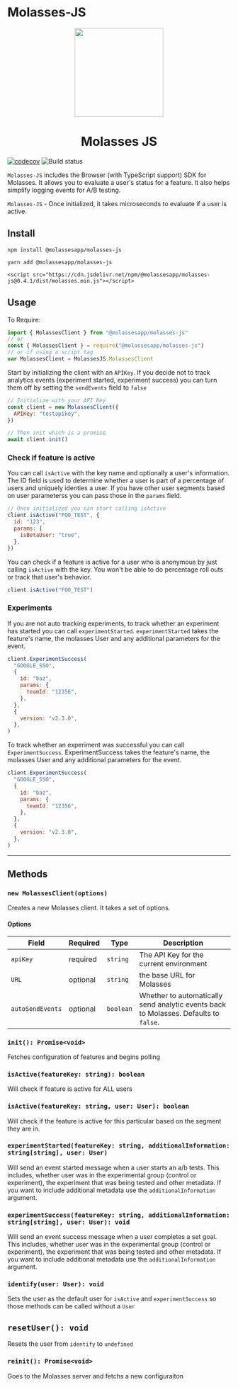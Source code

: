 # Molasses-JS

<p align="center">
<img src="https://raw.githubusercontent.com/molassesapp/molasses-go/main/logo.png" style="margin: 0px auto;" width="200"/></p>

<h1 align="center">Molasses JS</h1>

[![codecov](https://codecov.io/gh/molassesapp/molasses-node/branch/main/graph/badge.svg)](https://codecov.io/gh/molassesapp/molasses-node) ![Build status](https://github.com/molassesapp/molasses-node/workflows/Node.js%20CI/badge.svg)

`Molasses-JS` includes the Browser (with TypeScript support) SDK for Molasses. It allows you to evaluate a user's status for a feature. It also helps simplify logging events for A/B testing.

`Molasses-JS` - Once initialized, it takes microseconds to evaluate if a user is active.

## Install

`npm install @molassesapp/molasses-js`

`yarn add @molassesapp/molasses-js`

`<script src="https://cdn.jsdelivr.net/npm/@molassesapp/molasses-js@0.4.1/dist/molasses.min.js"></script>`

## Usage

To Require:

```js
import { MolassesClient } from "@molassesapp/molasses-js"
// or
const { MolassesClient } = require("@molassesapp/molasses-js")
// or if using a script tag
var MolassesClient = MolassesJS.MolassesClient
```

Start by initializing the client with an `APIKey`. If you decide not to track analytics events (experiment started, experiment success) you can turn them off by setting the `sendEvents` field to `false`

```js
// Initialize with your API Key
const client = new MolassesClient({
  APIKey: "testapikey",
})

// Then init which is a promise
await client.init()
```

### Check if feature is active

You can call `isActive` with the key name and optionally a user's information. The ID field is used to determine whether a user is part of a percentage of users and uniquely identies a user. If you have other user segments based on user parameterss you can pass those in the `params` field.

```js
// Once initialized you can start calling isActive
client.isActive("FOO_TEST", {
  id: "123",
  params: {
    isBetaUser: "true",
  },
})
```

You can check if a feature is active for a user who is anonymous by just calling `isActive` with the key. You won't be able to do percentage roll outs or track that user's behavior.

```js
client.isActive("FOO_TEST")
```

### Experiments

If you are not auto tracking experiments, to track whether an experiment has started you can call `experimentStarted`. `experimentStarted` takes the feature's name, the molasses User and any additional parameters for the event.

```js
client.ExperimentSuccess(
  "GOOGLE_SSO",
  {
    id: "baz",
    params: {
      teamId: "12356",
    },
  },
  {
    version: "v2.3.0",
  },
)
```

To track whether an experiment was successful you can call `ExperimentSuccess`. ExperimentSuccess takes the feature's name, the molasses User and any additional parameters for the event.

```js
client.ExperimentSuccess(
  "GOOGLE_SSO",
  {
    id: "baz",
    params: {
      teamId: "12356",
    },
  },
  {
    version: "v2.3.0",
  },
)
```

---

## Methods

### `new MolassesClient(options)`

Creates a new Molasses client. It takes a set of options.

#### Options

| Field            | Required | Type      | Description                                                                          |
| ---------------- | -------- | --------- | ------------------------------------------------------------------------------------ |
| `apiKey`         | required | `string`  | The API Key for the current environment                                              |
| `URL`            | optional | `string`  | the base URL for Molasses                                                            |
| `autoSendEvents` | optional | `boolean` | Whether to automatically send analytic events back to Molasses. Defaults to `false`. |

### `init(): Promise<void>`

Fetches configuration of features and begins polling

### `isActive(featureKey: string): boolean`

Will check if feature is active for ALL users

### `isActive(featureKey: string, user: User): boolean`

Will check if the feature is active for this particular based on the segment they are in.

### `experimentStarted(featureKey: string, additionalInformation: string[string], user: User)`

Will send an event started message when a user starts an a/b tests. This includes, whether user was in the experimental group (control or experiment), the experiment that was being tested and other metadata. If you want to include additional metadata use the `additionalInformation` argument.

### `experimentSuccess(featureKey: string, additionalInformation: string[string], user: User): void`

Will send an event success message when a user completes a set goal. This includes, whether user was in the experimental group (control or experiment), the experiment that was being tested and other metadata. If you want to include additional metadata use the `additionalInformation` argument.

### `identify(user: User): void`

Sets the user as the default user for `isActive` and `experimentSuccess` so those methods can be called without a `User`

## `resetUser(): void`

Resets the user from `identify` to `undefined`

### `reinit(): Promise<void>`

Goes to the Molasses server and fetchs a new configuraiton
